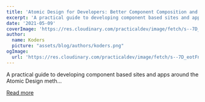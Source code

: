 ```yaml
---
title: 'Atomic Design for Developers: Better Component Composition and Organization'
excerpt: 'A practical guide to developing component based sites and apps around the Atomic Design meth...'
date: '2021-05-09'
coverImage: 'https://res.cloudinary.com/practicaldev/image/fetch/s--7D_eotFn--/c_imagga_scale,f_auto,fl_progressive,h_420,q_auto,w_1000/https://dev-to-uploads.s3.amazonaws.com/uploads/articles/a6vyicauqx22u7smupu9.png'
author:
  name: Koders
  picture: "assets/blog/authors/koders.png"
ogImage:
  url: 'https://res.cloudinary.com/practicaldev/image/fetch/s--7D_eotFn--/c_imagga_scale,f_auto,fl_progressive,h_420,q_auto,w_1000/https://dev-to-uploads.s3.amazonaws.com/uploads/articles/a6vyicauqx22u7smupu9.png'
---
```


A practical guide to developing component based sites and apps around the Atomic Design meth...

[Read more](https://dev.to/benjaminwfox/atomic-design-for-developers-better-component-composition-and-organization-2n3l)
